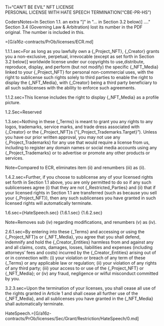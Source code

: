 
Ti=“CAN’T BE EVIL” NFT LICENSE<br>PERSONAL LICENSE WITH HATE SPEECH TERMINATION(“CBE-PR-HS”)

CodersNotes=In Section 1.1. an extra "]" in "... in Section 3.2 below)] ...."  Section 3.4 (Governing Law & Arbitration) lost its number in the PDF original.  The number is included in this. 

=[G/a16z-contracts/PrOb/licenses/ECR.md]

1.1.1.sec=For as long as you lawfully own a {_Project_NFT}, {_Creator} grants you a non-exclusive, perpetual, irrevocable (except as set forth in Section 3.2 below)] worldwide license under our copyrights to use,distribute, reproduce, display, and perform (but not modify) the specific {_NFT_Media} linked to your {_Project_NFT} for personal non-commercial uses, with the right to sublicense such rights solely to third parties to enable the right to display the {_NFT_Media}, with {_Creator} being a third party beneficiary to all such sublicenses with the ability to enforce such agreements.

1.1.2.sec=This license includes the right to display {_NFT_Media} as a profile picture.

1.2.Sec=Reserved
 
1.3.sec=Nothing in these {_Terms} is meant to grant you any rights to any logos, trademarks, service marks, and trade dress associated with {_Creator} or the {_Project_NFT}s (“{_Project_Trademarks.Target}”).   Unless  you  have  our  prior  written  approval,  you  may  not  use  any  {_Project_Trademarks}  for  any  use  that  would  require  a  license  from  us,  including  to  register  any  domain names or social media accounts using any {_Project_Trademarks} or to advertise or promote any other products or services. 

Note=Compared to ECR, eliminates item (ii) and renumbers (iii) as (ii).

1.4.2.sec=Further, if you choose to sublicense any of your licensed rights set forth in Section 1.1 above, you are only permitted to do so if any such sublicensees agree (i) that they are not {_Restricted_Parties} and (ii) that if your licensed rights in Section 1.1 are transferred (such as because you sell your {_Project_NFT}), then any such sublicenses you have granted in such licensed rights will automatically terminate.

1.6.sec={HateSpeech.sec} {1.6.1.sec} {1.6.2.sec}

Note=Removes sub (iv) regarding modifications, and renumbers (v) as (iv).

2.6.1.sec=By entering into these {_Terms} and accessing or using the {_Project_NFT}s or {_NFT_Media}, you agree that you shall defend, indemnify and hold the {_Creator_Entities}  harmless from and against any and all claims, costs, damages, losses, liabilities and expenses (including attorneys’ fees and costs) incurred by the {_Creator_Entities}  arising out of or in connection with: (i) your violation or breach of any term of these {_Terms} or any applicable law or regulation; (ii) your violation of any rights of any third party; (iii) your access to or use of the {_Project_NFT} or {_NFT_Media}; or (iv) any fraud, negligence or wilful misconduct committed by you.
 
3.2.3.sec=Upon the termination of your licenses, you shall cease all use of the rights granted in Article 1 and shall cease all further use of the {_NFT_Media}, and all sublicenses you have granted in the {_NFT_Media} shall automatically terminate. 

HateSpeech.=[G/a16z-contracts/PrOb/licenses/Sec/Grant/Restriction/HateSpeech/0.md]
